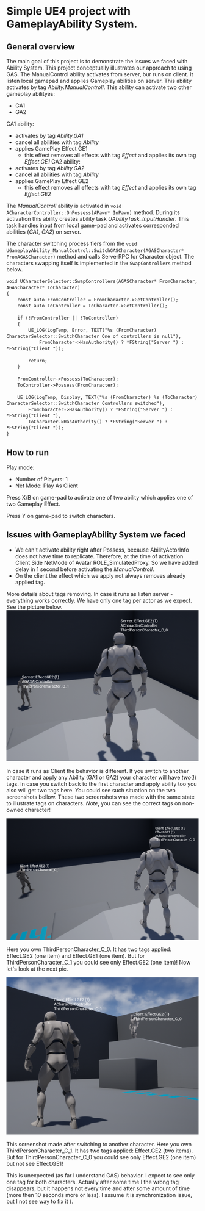 Simple UE4 project with GameplayAbility System.
================================================

General overview
----------------

The main goal of this project is to demonstrate the issues we faced with Ability System. This project conceptually illustrates our approach to using GAS.
The ManualControl ability activates from server, bur runs on client. It listen local gamepad and applies Gameplay abilities on server. This ability activates by tag *Ability.ManualControll*. This ability can activate two other gameplay abilityes:
- GA1
- GA2

GA1 ability:
- activates by tag *Ability.GA1*
- cancel all abilities with tag *Ability* 
- applies GamePlay Effect GE1
    - this effect removes all effects with tag *Effect* and applies its own tag *Effect.GE1*
GA2 ability:
- activates by tag *Ability.GA2*
- cancel all abilities with tag *Ability* 
- applies GamePlay Effect GE2
    - this effect removes all effects with tag *Effect* and applies its own tag *Effect.GE2*

The *ManualControll* ability is activated in `void ACharacterController::OnPossess(APawn* InPawn)` method.
During its activation this ability creates ability task *UAbilityTask_InputHandler*. This task handles input from local game-pad and activates corresponded abilities (*GA1*, *GA2*) on server.

The character switching process fiers from the `void UGameplayAbility_ManualControl::SwitchGASCharacter(AGASCharacter* FromAGASCharacter)` method and calls ServerRPC for Character object. The characters swapping itself is implemented in the `SwapControllers` method below.

```
void UCharacterSelector::SwapControllers(AGASCharacter* FromCharacter, AGASCharacter* ToCharacter)
{
    const auto FromController = FromCharacter->GetController();
    const auto ToController = ToCharacter->GetController();

    if (!FromController || !ToController)
    {
        UE_LOG(LogTemp, Error, TEXT("%s (FromCharacter) CharacterSelector::SwitchCharacter One of controllers is null"),
            FromCharacter->HasAuthority() ? *FString("Server ") : *FString("Client "));

        return;
    }

    FromController->Possess(ToCharacter);
    ToController->Possess(FromCharacter);

    UE_LOG(LogTemp, Display, TEXT("%s (FromCharacter) %s (ToCharacter) CharacterSelector::SwitchCharacter Controllers switched"),
        FromCharacter->HasAuthority() ? *FString("Server ") : *FString("Client "),
        ToCharacter->HasAuthority() ? *FString("Server ") : *FString("Client "));
}
```

How to run
----------

Play mode:
- Number of Players: 1
- Net Mode: Play As Client

Press X/B on game-pad to activate one of two ability which applies one of two Gameplay Effect.

Press Y on game-pad  to switch characters.

Issues with GameplayAbility System we faced
-------------------------------------------

- We can't activate ability right after Possess, because AbilityActorInfo does not have time to replicate. Therefore, at the time of activation Client Side NetMode of Avatar ROLE_SimulatedProxy. So we have added delay in 1 second before activating the *ManualControll*.
- On the client the effect which we apply not always removes already applied tag.

More details about tags removing. In case it runs as listen server - everything works correctly. We have only one tag per actor as we expect. See the picture below.
![Listen server](./misc/screenshots/OnePlayer_ListenServer.png)

In case it runs as Client the behavior is different.
If you switch to another character and apply any Ability (GA1 or GA2) your character will have *two*(!) tags. In case you switch back to the first character and apply ability too you also will get two tags here. You could see such situation on the two screenshots bellow. These two screenshots was made with the same state to illustrate tags on characters. *Note*, you can see the correct tags on non-owned character!

![Listen server](./misc/screenshots/OnePlayer_Client_02.png)

Here you own ThirdPersonCharacter_C_0. It has two tags applied: Effect.GE2 (one item) and Effect.GE1 (one item). But for ThirdPersonCharacter_C_1 you could see only Effect.GE2 (one item)! Now let's look at the next pic.

![Listen server](./misc/screenshots/OnePlayer_Client_03.png)

This screenshot made after switching to another character.
Here you own ThirdPersonCharacter_C_1. It has two tags applied: Effect.GE2 (two items). But for ThirdPersonCharacter_C_0 you could see only Effect.GE2 (one item) but not see Effect.GE1!

This is unexpected (as far I understand GAS) behavior. I expect to see only one tag for both characters. Actually after some time I the wrong tag disappears, but it happens not every time and after some amount of time (more then 10 seconds more or less). I assume it is synchronization issue, but I not see way to fix it (.
